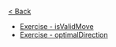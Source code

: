 [< Back](../README.md)

* [Exercise - isValidMove](is_valid_move/README.md)
* [Exercise - optimalDirection](optimal_direction/README.md)

